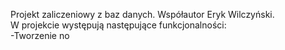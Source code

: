 Projekt zaliczeniowy z baz danych.
Współautor Eryk Wilczyński.<br />
W projekcie występują następujące funkcjonalności:<br />
-Tworzenie no
